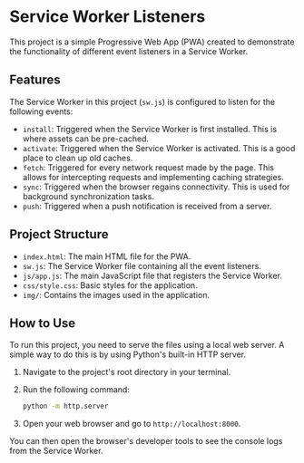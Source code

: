 # Service Worker Listeners

This project is a simple Progressive Web App (PWA) created to demonstrate the functionality of different event listeners in a Service Worker.

## Features

The Service Worker in this project (`sw.js`) is configured to listen for the following events:

- `install`: Triggered when the Service Worker is first installed. This is where assets can be pre-cached.
- `activate`: Triggered when the Service Worker is activated. This is a good place to clean up old caches.
- `fetch`: Triggered for every network request made by the page. This allows for intercepting requests and implementing caching strategies.
- `sync`: Triggered when the browser regains connectivity. This is used for background synchronization tasks.
- `push`: Triggered when a push notification is received from a server.

## Project Structure

- `index.html`: The main HTML file for the PWA.
- `sw.js`: The Service Worker file containing all the event listeners.
- `js/app.js`: The main JavaScript file that registers the Service Worker.
- `css/style.css`: Basic styles for the application.
- `img/`: Contains the images used in the application.

## How to Use

To run this project, you need to serve the files using a local web server. A simple way to do this is by using Python's built-in HTTP server.

1.  Navigate to the project's root directory in your terminal.
2.  Run the following command:

    ```bash
    python -m http.server
    ```

3.  Open your web browser and go to `http://localhost:8000`.

You can then open the browser's developer tools to see the console logs from the Service Worker.
